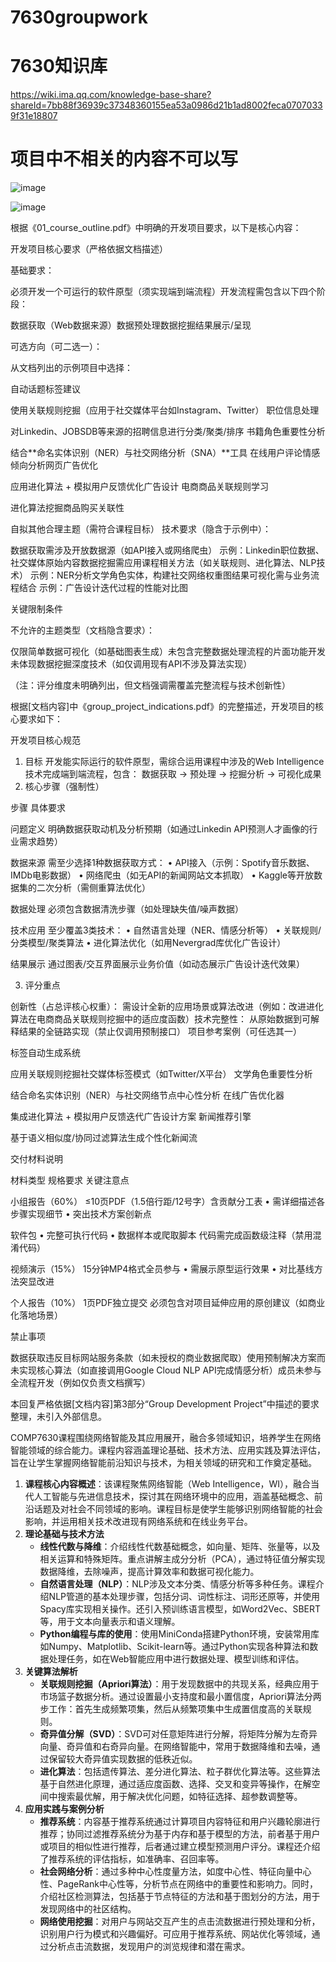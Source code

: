 # 7630groupwork
# 7630知识库

https://wiki.ima.qq.com/knowledge-base-share?shareId=7bb88f36939c37348360155ea53a0986d21b1ad8002feca07070339f31e18807

# 项目中不相关的内容不可以写

![image](https://github.com/user-attachments/assets/e53162ab-add6-423e-a6e4-68143d91ae50)


![image](https://github.com/user-attachments/assets/086a7776-d1d7-4e15-8832-52e6e9266244)


根据《01_course_outline.pdf》中明确的开发项目要求，以下是核心内容：

开发项目核心要求（严格依据文档描述）

基础要求：

必须开发一个可运行的软件原型（须实现端到端流程）开发流程需包含以下四个阶段：

数据获取（Web数据来源）数据预处理数据挖掘结果展示/呈现

可选方向（可二选一）：

从文档列出的示例项目中选择：

自动话题标签建议

使用关联规则挖掘（应用于社交媒体平台如Instagram、Twitter）
职位信息处理

对Linkedin、JOBSDB等来源的招聘信息进行分类/聚类/排序
书籍角色重要性分析

结合**命名实体识别（NER）与社交网络分析（SNA）**工具
在线用户评论情感倾向分析网页广告优化

应用进化算法 + 模拟用户反馈优化广告设计
电商商品关联规则学习

进化算法挖掘商品购买关联性

自拟其他合理主题（需符合课程目标）
技术要求（隐含于示例中）：

数据获取需涉及开放数据源（如API接入或网络爬虫）
示例：Linkedin职位数据、社交媒体原始内容数据挖掘需应用课程相关方法（如关联规则、进化算法、NLP技术）
示例：NER分析文学角色实体，构建社交网络权重图结果可视化需与业务流程结合
示例：广告设计迭代过程的性能对比图


关键限制条件

不允许的主题类型（文档隐含要求）：

仅限简单数据可视化（如基础图表生成）未包含完整数据处理流程的片面功能开发未体现数据挖掘深度技术（如仅调用现有API不涉及算法实现）

（注：评分维度未明确列出，但文档强调需覆盖完整流程与技术创新性）

根据[文档内容]中《group_project_indications.pdf》的完整描述，开发项目的核心要求如下：

开发项目核心规范
1. 目标
开发能实际运行的软件原型，需综合运用课程中涉及的Web Intelligence技术完成端到端流程，包含：
数据获取 → 预处理 → 挖掘分析 → 可视化成果
2. 核心步骤（强制性）



步骤
具体要求




问题定义
明确数据获取动机及分析预期（如通过Linkedin API预测人才画像的行业需求趋势）


数据来源
需至少选择1种数据获取方式： • API接入（示例：Spotify音乐数据、IMDb电影数据） • 网络爬虫（如无API的新闻网站文本抓取） • Kaggle等开放数据集的二次分析（需侧重算法优化）


数据处理
必须包含数据清洗步骤（如处理缺失值/噪声数据）


技术应用
至少覆盖3类技术： • 自然语言处理（NER、情感分析等） • 关联规则/分类模型/聚类算法 • 进化算法优化（如用Nevergrad库优化广告设计）


结果展示
通过图表/交互界面展示业务价值（如动态展示广告设计迭代效果）



3. 评分重点

创新性（占总评核心权重）：
需设计全新的应用场景或算法改进（例如：改进进化算法在电商商品关联规则挖掘中的适应度函数）技术完整性：
从原始数据到可解释结果的全链路实现（禁止仅调用预制接口）
项目参考案例（可任选其一）

标签自动生成系统

应用关联规则挖掘社交媒体标签模式（如Twitter/X平台）
文学角色重要性分析

结合命名实体识别（NER）与社交网络节点中心性分析
在线广告优化器

集成进化算法 + 模拟用户反馈迭代广告设计方案
新闻推荐引擎

基于语义相似度/协同过滤算法生成个性化新闻流

交付材料说明



材料类型
规格要求
关键注意点




小组报告（60%）
≤10页PDF（1.5倍行距/12号字）含贡献分工表 
• 需详细描述各步骤实现细节 • 突出技术方案创新点


软件包
• 完整可执行代码 • 数据样本或爬取脚本
代码需完成函数级注释（禁用混淆代码）


视频演示（15%）
15分钟MP4格式全员参与
• 需展示原型运行效果 • 对比基线方法突显改进


个人报告（10%）
1页PDF独立提交
必须包含对项目延伸应用的原创建议（如商业化落地场景）



禁止事项

数据获取违反目标网站服务条款（如未授权的商业数据爬取）使用预制解决方案而未实现核心算法（如直接调用Google Cloud NLP API完成情感分析）成员未参与全流程开发（例如仅负责文档撰写）

本回复严格依据[文档内容]第3部分“Group Development Project”中描述的要求整理，未引入外部信息。


COMP7630课程围绕网络智能及其应用展开，融合多领域知识，培养学生在网络智能领域的综合能力。课程内容涵盖理论基础、技术方法、应用实践及算法评估，旨在让学生掌握网络智能前沿知识与技术，为相关领域的研究和工作奠定基础。
1. **课程核心内容概述**：该课程聚焦网络智能（Web Intelligence，WI），融合当代人工智能与先进信息技术，探讨其在网络环境中的应用，涵盖基础概念、前沿话题及对社会不同领域的影响。课程目标是使学生能够识别网络智能的社会影响，并运用相关技术改进现有网络系统和在线业务平台。
2. **理论基础与技术方法**
    - **线性代数与降维**：介绍线性代数基础概念，如向量、矩阵、张量等，以及相关运算和特殊矩阵。重点讲解主成分分析（PCA），通过特征值分解实现数据降维，去除噪声，提高计算效率和数据可视化能力。
    - **自然语言处理（NLP）**：NLP涉及文本分类、情感分析等多种任务。课程介绍NLP管道的基本处理步骤，包括分词、词性标注、词形还原等，并使用Spacy库实现相关操作。还引入预训练语言模型，如Word2Vec、SBERT等，用于文本向量表示和语义理解。
    - **Python编程与库的使用**：使用MiniConda搭建Python环境，安装常用库如Numpy、Matplotlib、Scikit-learn等。通过Python实现各种算法和数据处理任务，如在Web智能应用中进行数据处理、模型训练和评估。
3. **关键算法解析**
    - **关联规则挖掘（Apriori算法）**：用于发现数据中的共现关系，经典应用于市场篮子数据分析。通过设置最小支持度和最小置信度，Apriori算法分两步工作：首先生成频繁项集，然后从频繁项集中生成置信度高的关联规则。
    - **奇异值分解（SVD）**：SVD可对任意矩阵进行分解，将矩阵分解为左奇异向量、奇异值和右奇异向量。在网络智能中，常用于数据降维和去噪，通过保留较大奇异值实现数据的低秩近似。
    - **进化算法**：包括遗传算法、差分进化算法、粒子群优化算法等。这些算法基于自然进化原理，通过适应度函数、选择、交叉和变异等操作，在解空间中搜索最优解，用于解决优化问题，如特征选择、超参数调整等。
4. **应用实践与案例分析**
    - **推荐系统**：内容基于推荐系统通过计算项目内容特征和用户兴趣轮廓进行推荐；协同过滤推荐系统分为基于内存和基于模型的方法，前者基于用户或项目的相似性进行推荐，后者通过建立模型预测用户评分。课程还介绍了推荐系统的评估指标，如准确率、召回率等。
    - **社会网络分析**：通过多种中心性度量方法，如度中心性、特征向量中心性、PageRank中心性等，分析节点在网络中的重要性和影响力。同时，介绍社区检测算法，包括基于节点特征的方法和基于图划分的方法，用于发现网络中的社区结构。
    - **网络使用挖掘**：对用户与网站交互产生的点击流数据进行预处理和分析，识别用户行为模式和兴趣偏好。可应用于推荐系统、网站优化等领域，通过分析点击流数据，发现用户的浏览规律和潜在需求。 
